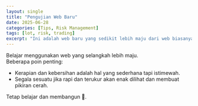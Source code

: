 ```yaml
---
layout: single
title: "Pengujian Web Baru"
date: 2025-06-28
categories: [Tips, Risk Management]
tags: [lot, risk, trading]
excerpt: "Ini adalah web baru yang sedikit lebih maju dari web biasanya!"
---
```


Belajar menggunakan web yang selangkah lebih maju.  
Beberapa poin penting:

- Kerapian dan kebersihan adalah hal yang sederhana tapi istimewah.
- Segala sesuatu jika rapi dan terukur akan enak dilihat dan membuat pikiran cerah.

Tetap belajar dan membangun 🚀.
